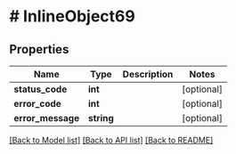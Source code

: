 # # InlineObject69

## Properties

Name | Type | Description | Notes
------------ | ------------- | ------------- | -------------
**status_code** | **int** |  | [optional]
**error_code** | **int** |  | [optional]
**error_message** | **string** |  | [optional]

[[Back to Model list]](../../README.md#models) [[Back to API list]](../../README.md#endpoints) [[Back to README]](../../README.md)
